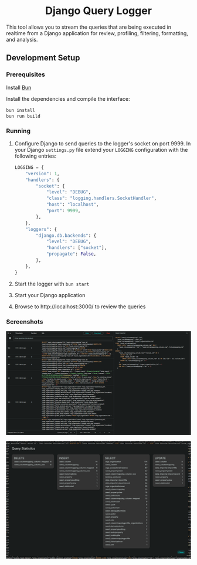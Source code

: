 <h1 align="center">Django Query Logger</h1>

This tool allows you to stream the queries that are being executed in realtime from a Django application for review, profiling, filtering, formatting, and analysis.

## Development Setup

### Prerequisites

Install [Bun](https://bun.sh/)

Install the dependencies and compile the interface:

```
bun install
bun run build
```

### Running

1. Configure Django to send queries to the logger's socket on port 9999. In your Django `settings.py` file extend your `LOGGING` configuration with the following entries:

    ```python
    LOGGING = {
        "version": 1,
        "handlers": {
            "socket": {
                "level": "DEBUG",
                "class": "logging.handlers.SocketHandler",
                "host": "localhost",
                "port": 9999,
            },
        },
        "loggers": {
            "django.db.backends": {
                "level": "DEBUG",
                "handlers": ["socket"],
                "propagate": False,
            },
        },
    }
    ```
2. Start the logger with `bun start`
3. Start your Django application
4. Browse to http://localhost:3000/ to review the queries

### Screenshots

![Django Query Logger queries](ui/.media/ui.webp)

![Django Query Logger stats](ui/.media/stats.webp)
